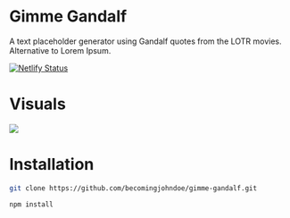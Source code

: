 # Gimme Gandalf

A text placeholder generator using Gandalf quotes from the LOTR movies. Alternative to Lorem Ipsum.

[![Netlify Status](https://api.netlify.com/api/v1/badges/41bfd849-7f00-4312-9523-4e32e6a064cf/deploy-status)](https://app.netlify.com/sites/gandsum/deploys)

# Visuals

<img src='./gif.gif' />

# Installation

```bash
git clone https://github.com/becomingjohndoe/gimme-gandalf.git
```

```bash
npm install
```
